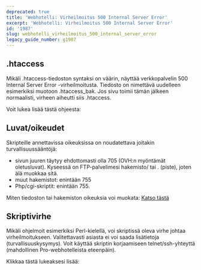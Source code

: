 ```yaml
---
deprecated: true
title: 'Webhotelli: Virheilmoitus 500 Internal Server Error'
excerpt: 'Webhotelli: Virheilmoitus 500 Internal Server Error'
id: '1987'
slug: webhotelli_virheilmoitus_500_internal_server_error
legacy_guide_number: g1987
---
```



## .htaccess
Mikäli .htaccess-tiedoston syntaksi on väärin, näyttää verkkopalvelin 500 Internal Server Error -virheilmoitusta. Tiedosto on nimettävä uudelleen esimerkiksi muotoon .htaccess_bak. Jos sivu toimii tämän jälkeen normaalisti, virheen aiheutti siis .htaccess.

Voit lukea lisää tästä ohjeesta:
[]({legacy}1967)


## Luvat/oikeudet
Skripteille annettavissa oikeuksissa on noudatettava joitakin turvallisuussääntöjä:

- sivun juuren täytyy ehdottomasti olla 705 (OVH:n myöntämät oletusluvat). Kyseessä on FTP-palvelimesi hakemisto/ tai . (piste), joten älä muokkaa sitä.
- muut hakemistot: enintään 755
- Php/cgi-skriptit: enintään 755.


Miten tiedoston tai hakemiston oikeuksia voi muokata: [Katso tästä](https://docs.ovh.com/pages/releaseview.action?pageId=12225474)


## Skriptivirhe
Mikäli ohjelmoit esimerkiksi Perl-kielellä, voi skriptissä oleva virhe johtaa virheilmoitukseen. Valitettavasti asiasta ei voi saada lisätietoja (turvallisuuskysymys). Voit käyttää skriptin korjaamiseen telnet/ssh-yhteyttä (mahdollinen Pro-webhotelleista eteenpäin).

Klikkaa tästä lukeaksesi lisää:
[]({legacy}1962)

